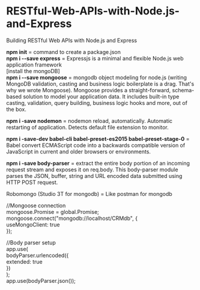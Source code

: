 # RESTful-Web-APIs-with-Node.js-and-Express <br>
Building RESTful Web APIs with Node.js and Express<br>


<b>npm init</b> = command to create a package.json<br>
<b>npm i --save express</b>  = Expressjs is a minimal and flexible Node.js web application framework<br>
[install the mongoDB]<br>
<b>npm i --save mongoose</b> = mongodb object modeling for node.js (writing MongoDB validation, casting and business logic boilerplate is a drag. That's why we wrote Mongoose). Mongoose provides a straight-forward, schema-based solution to model your application data. It includes built-in type casting, validation, query building, business logic hooks and more, out of the box.<br>

<b>npm i -save nodemon</b> = nodemon reload, automatically. Automatic restarting of application. Detects default file extension to monitor.<br>

<b>npm i -save-dev babel-cli babel-preset-es2015 babel-preset-stage-0</b> = Babel convert ECMAScript code into a backwards compatible version of JavaScript in current and older browsers or environments.


<b>npm i -save body-parser</b> = extract the entire body portion of an incoming request stream and exposes it on req.body. This body-parser module parses the JSON, buffer, string and URL encoded data submitted using HTTP POST request.


Robomongo (Studio 3T for mongodb) = Like postman for mongodb

//Mongoose connection <br>
mongoose.Promise = global.Promise; <br>
mongoose.connect("mongodb://localhost/CRMdb", { <br>
  useMongoClient: true <br>
}); <br>

//Body parser setup <br>
app.use( <br>
  bodyParser.urlencoded({ <br>
    extended: true <br>
  }) <br>
); <br>
app.use(bodyParser.json());
